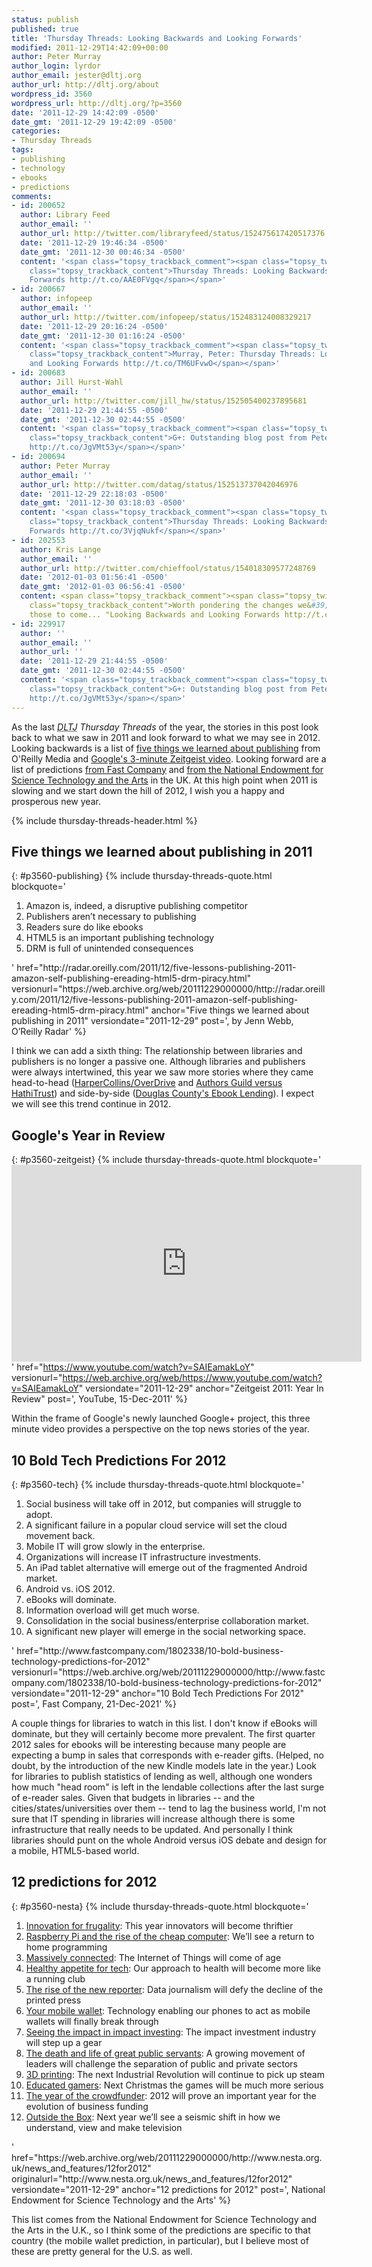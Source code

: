 ```yaml
---
status: publish
published: true
title: 'Thursday Threads: Looking Backwards and Looking Forwards'
modified: 2011-12-29T14:42:09+00:00
author: Peter Murray
author_login: lyrdor
author_email: jester@dltj.org
author_url: http://dltj.org/about
wordpress_id: 3560
wordpress_url: http://dltj.org/?p=3560
date: '2011-12-29 14:42:09 -0500'
date_gmt: '2011-12-29 19:42:09 -0500'
categories:
- Thursday Threads
tags:
- publishing
- technology
- ebooks
- predictions
comments:
- id: 200652
  author: Library Feed
  author_email: ''
  author_url: http://twitter.com/libraryfeed/status/152475617420517376
  date: '2011-12-29 19:46:34 -0500'
  date_gmt: '2011-12-30 00:46:34 -0500'
  content: '<span class="topsy_trackback_comment"><span class="topsy_twitter_username"><span
    class="topsy_trackback_content">Thursday Threads: Looking Backwards and Looking
    Forwards http://t.co/AAE0FVgq</span></span>'
- id: 200667
  author: infopeep
  author_email: ''
  author_url: http://twitter.com/infopeep/status/152483124008329217
  date: '2011-12-29 20:16:24 -0500'
  date_gmt: '2011-12-30 01:16:24 -0500'
  content: '<span class="topsy_trackback_comment"><span class="topsy_twitter_username"><span
    class="topsy_trackback_content">Murray, Peter: Thursday Threads: Looking Backwards
    and Looking Forwards http://t.co/TM6UFvwO</span></span>'
- id: 200683
  author: Jill Hurst-Wahl
  author_email: ''
  author_url: http://twitter.com/jill_hw/status/152505400237895681
  date: '2011-12-29 21:44:55 -0500'
  date_gmt: '2011-12-30 02:44:55 -0500'
  content: '<span class="topsy_trackback_comment"><span class="topsy_twitter_username"><span
    class="topsy_trackback_content">G+: Outstanding blog post from Peter Murray. https://t.co/lEXnAaJf
    http://t.co/JgVMt53y</span></span>'
- id: 200694
  author: Peter Murray
  author_email: ''
  author_url: http://twitter.com/datag/status/152513737042046976
  date: '2011-12-29 22:18:03 -0500'
  date_gmt: '2011-12-30 03:18:03 -0500'
  content: '<span class="topsy_trackback_comment"><span class="topsy_twitter_username"><span
    class="topsy_trackback_content">Thursday Threads: Looking Backwards and Looking
    Forwards http://t.co/3VjqNukf</span></span>'
- id: 202553
  author: Kris Lange
  author_email: ''
  author_url: http://twitter.com/chieffool/status/154018309577248769
  date: '2012-01-03 01:56:41 -0500'
  date_gmt: '2012-01-03 06:56:41 -0500'
  content: <span class="topsy_trackback_comment"><span class="topsy_twitter_username"><span
    class="topsy_trackback_content">Worth pondering the changes we&#39;ve had &amp;
    those to come... "Looking Backwards and Looking Forwards http://t.co/SCHiM5OW"</span></span>
- id: 229917
  author: ''
  author_email: ''
  author_url: ''
  date: '2011-12-29 21:44:55 -0500'
  date_gmt: '2011-12-30 02:44:55 -0500'
  content: '<span class="topsy_trackback_comment"><span class="topsy_twitter_username"><span
    class="topsy_trackback_content">G+: Outstanding blog post from Peter Murray. https://t.co/lEXnAaJf
    http://t.co/JgVMt53y</span></span>'
---
```


As the last <i><acronym title="Disruptive Library Technology Jester">DLTJ</acronym> Thursday Threads</i> of the year, the stories in this post look back to what we saw in 2011 and look forward to what we may see in 2012.  Looking backwards is a list of <a href="#p3560-publishing">five things we learned about publishing</a> from O'Reilly Media and <a href="#p3560-zeitgeist">Google's 3-minute Zeitgeist video</a>.  Looking forward are a list of predictions <a href="#p3560-tech">from Fast Company</a> and <a href="#p3560-nesta">from the National Endowment for Science Technology and the Arts</a> in the UK.  At this high point when 2011 is slowing and we start down the hill of 2012, I wish you a happy and prosperous new year.

{% include thursday-threads-header.html %}

## Five things we learned about publishing in 2011
{: #p3560-publishing}
{% include thursday-threads-quote.html
blockquote='<ol>
<li>Amazon is, indeed, a disruptive publishing competitor</li>
<li>Publishers aren&rsquo;t necessary to publishing</li>
<li>Readers sure do like ebooks</li>
<li>HTML5 is an important publishing technology</li>
<li>DRM is full of unintended consequences</li>
</ol>'
href="http://radar.oreilly.com/2011/12/five-lessons-publishing-2011-amazon-self-publishing-ereading-html5-drm-piracy.html"
versionurl="https://web.archive.org/web/20111229000000/http://radar.oreilly.com/2011/12/five-lessons-publishing-2011-amazon-self-publishing-ereading-html5-drm-piracy.html" 
anchor="Five things we learned about publishing in 2011"
versiondate="2011-12-29"
post=', by Jenn Webb, O&rsquo;Reilly Radar'
%}

I think we can add a sixth thing: The relationship between libraries and publishers is no longer a passive one.  Although libraries and publishers were always intertwined, this year we saw more stories where they came head-to-head (<a href="/article/thursday-threads-2011w9/#hcod">HarperCollins/OverDrive</a> and <a href="/article/thursday-threads-2011w37/#p3398-hathi-trust">Authors Guild versus HathiTrust</a>) and side-by-side (<a href="/article/thursday-threads-2011w21/#p2906-cipa-dcl">Douglas County's Ebook Lending</a>).  I expect we will see this trend continue in 2012.


## Google's Year in Review
{: #p3560-zeitgeist}
{% include thursday-threads-quote.html
blockquote='<iframe width="560" height="315" src="https://www.youtube-nocookie.com/embed/SAIEamakLoY" title="YouTube video player" frameborder="0" allow="accelerometer; autoplay; clipboard-write; encrypted-media; gyroscope; picture-in-picture" allowfullscreen></iframe>'
href="https://www.youtube.com/watch?v=SAIEamakLoY"
versionurl="https://web.archive.org/web/https://www.youtube.com/watch?v=SAIEamakLoY" 
versiondate="2011-12-29"
anchor="Zeitgeist 2011: Year In Review"
post=', YouTube, 15-Dec-2011'
%}

Within the frame of Google's newly launched Google+ project, this three minute video provides a perspective on the top news stories of the year.


## 10 Bold Tech Predictions For 2012
{: #p3560-tech}
{% include thursday-threads-quote.html
blockquote='<ol>
<li>Social business will take off in 2012, but companies will struggle to adopt. </li>
<li>A significant failure in a popular cloud service will set the cloud movement back.</li>
<li>Mobile IT will grow slowly in the enterprise.</li>
<li>Organizations will increase IT infrastructure investments.</li>
<li>An iPad tablet alternative will emerge out of the fragmented Android market.</li>
<li>Android vs. iOS 2012.</li>
<li>eBooks will dominate.</li>
<li>Information overload will get much worse.</li>
<li>Consolidation in the social business/enterprise collaboration market.</li>
<li>A significant new player will emerge in the social networking space.</li>
</ol>'
href="http://www.fastcompany.com/1802338/10-bold-business-technology-predictions-for-2012"
versionurl="https://web.archive.org/web/20111229000000/http://www.fastcompany.com/1802338/10-bold-business-technology-predictions-for-2012" 
versiondate="2011-12-29"
anchor="10 Bold Tech Predictions For 2012"
post=', Fast Company, 21-Dec-2021'
%}

A couple things for libraries to watch in this list.  I don't know if eBooks will dominate, but they will certainly become more prevalent.  The first quarter 2012 sales for ebooks will be interesting because many people are expecting a bump in sales that corresponds with e-reader gifts.  (Helped, no doubt, by the introduction of the new Kindle models late in the year.)  Look for libraries to publish statistics of lending as well, although one wonders how much "head room" is left in the lendable collections after the last surge of e-reader sales.  Given that budgets in libraries -- and the cities/states/universities over them -- tend to lag the business world, I'm not sure that IT spending in libraries will increase although there is some infrastructure that really needs to be updated.  And personally I think libraries should punt on the whole Android versus iOS debate and design for a mobile, HTML5-based world.


## 12 predictions for 2012
{: #p3560-nesta}
{% include thursday-threads-quote.html
blockquote='<ol>
<li><a href="http://www.nesta.org.uk/news/12-predictions-2012/innovation-frugality" title="NESTA  - Innovation for frugality">Innovation for frugality</a>: This year innovators will become thriftier </li>
<li><a href="http://www.nesta.org.uk/news/12-predictions-2012/raspberry-pi-and-rise-cheap-computer" title="NESTA  - Raspberry Pi and the rise of the cheap computer">Raspberry Pi and the rise of the cheap computer</a>: We&rsquo;ll see a return to home programming </li>
<li><a href="http://www.nesta.org.uk/news_and_features/12for2012/assets/features/massively_connected" title="NESTA  - Massively connected">Massively connected</a>: The Internet of Things will come of age </li>
<li><a href="http://www.nesta.org.uk/news_and_features/12for2012/assets/features/healthy_appetite_for_tech" title="NESTA  - Healthy appetite for tech">Healthy appetite for tech</a>: Our approach to health will become more like a running club </li>
<li><a href="http://www.nesta.org.uk/news/12-predictions-2012/rise-new-reporter" title="NESTA  - The rise of the new reporter">The rise of the new reporter</a>: Data journalism will defy the decline of the printed press </li>
<li><a href="http://www.nesta.org.uk/news_and_features/12for2012/assets/features/your_mobile_wallet" title="NESTA  - Your mobile wallet">Your mobile wallet</a>: Technology enabling our phones to act as mobile wallets will finally break through </li>
<li><a href="http://www.nesta.org.uk/news/12-predictions-2012/seeing-impact-impact-investing" title="NESTA  - Seeing the impact in impact investing">Seeing the impact in impact investing</a>: The impact investment industry will step up a gear </li>
<li><a href="http://www.nesta.org.uk/news/12-predictions-2012/death-and-life-great-public-servants" title="NESTA  - The death and life of great public servants">The death and life of great public servants</a>: A growing movement of leaders will challenge the separation of public and private sectors </li>
<li><a href="http://www.nesta.org.uk/news_and_features/12for2012/assets/features/3d_printing" title="NESTA  - 3D printing">3D printing</a>: The next Industrial Revolution will continue to pick up steam </li>
<li><a href="http://www.nesta.org.uk/news_and_features/12for2012/assets/features/educated_gamers" title="NESTA  - Educated gamers">Educated gamers</a>: Next Christmas the games will be much more serious </li>
<li><a href="http://www.nesta.org.uk/news/12-predictions-2012/year-crowdfunder" title="NESTA  - The year of the crowdfunder">The year of the crowdfunder</a>: 2012 will prove an important year for the evolution of business funding </li>
<li><a href="http://www.nesta.org.uk/news_and_features/12for2012/assets/features/outside_the_box" title="NESTA  - Outside the Box">Outside the Box</a>: Next year we&rsquo;ll see a seismic shift in how we understand, view and make television</li>
</ol>'
href="https://web.archive.org/web/20111229000000/http://www.nesta.org.uk/news_and_features/12for2012"
originalurl="http://www.nesta.org.uk/news_and_features/12for2012" 
versiondate="2011-12-29"
anchor="12 predictions for 2012"
post=', National Endowment for Science Technology and the Arts'
%}

This list comes from the National Endowment for Science Technology and the Arts in the U.K., so I think some of the predictions are specific to that country (the mobile wallet prediction, in particular), but I believe most of these are pretty general for the U.S. as well.

